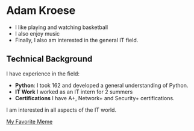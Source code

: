 # Adam Kroese

- I like playing and watching basketball
- I also enjoy music
- Finally, I also am interested in the general IT field.

## Technical Background

I have experience in the field:

- **Python**: I took 162 and developed a general understanding of Python.
- **IT Work** I worked as an IT intern for 2 summers
- **Certifications** I have A+, Network+ and Security+ certifications.

I am interested in all aspects of the IT world.

[My Favorite Meme](https://encrypted-tbn0.gstatic.com/images?q=tbn:ANd9GcR0PFxR-eKXV5Bq8sSYnI3fHoi1rPjdLMTivw&s)
